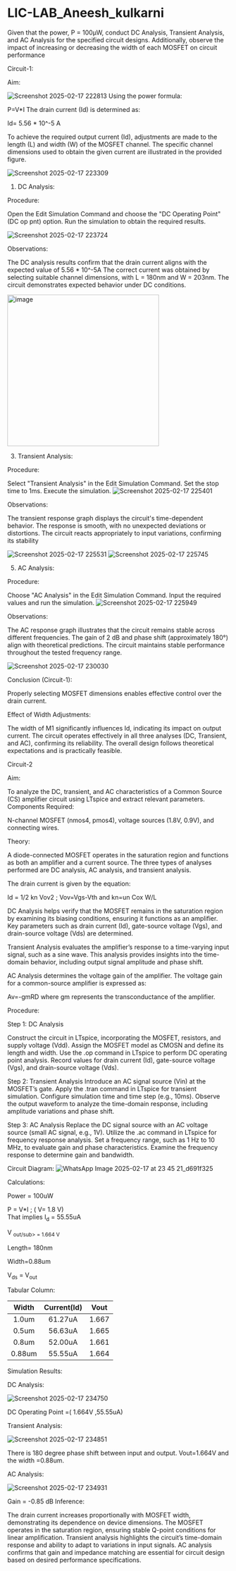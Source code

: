 # LIC-LAB_Aneesh_kulkarni
Given that the power, P = 100µW, conduct DC Analysis, Transient Analysis, and AC Analysis for the specified circuit designs. Additionally, observe the impact of increasing or decreasing the width of each MOSFET on circuit performance

Circuit-1:

Aim:

![Screenshot 2025-02-17 222813](https://github.com/user-attachments/assets/2d6acf33-ec23-4834-be68-39c4b07bffac)
Using the power formula:

P=V*I
The drain current (Id) is determined as:

Id= 5.56 * 10^-5 A

To achieve the required output current (Id), adjustments are made to the length (L) and width (W) of the MOSFET channel. The specific channel dimensions used to obtain the given current are illustrated in the provided figure.

![Screenshot 2025-02-17 223309](https://github.com/user-attachments/assets/0184e91e-456f-4494-b527-75f4946d0225)

1) DC Analysis:
   
Procedure:

Open the Edit Simulation Command and choose the "DC Operating Point" (DC op pnt) option.
Run the simulation to obtain the required results.

![Screenshot 2025-02-17 223724](https://github.com/user-attachments/assets/3390899e-10a6-42b2-9e5c-0e29e3171e26)

Observations:

The DC analysis results confirm that the drain current aligns with the expected value of 5.56 * 10^-5A
The correct current was obtained by selecting suitable channel dimensions, with L = 180nm and W = 203nm.
The circuit demonstrates expected behavior under DC conditions.

<img width="344" alt="image" src="https://github.com/user-attachments/assets/531e1a0b-18d6-4cff-b2f8-320c9a9ba23d" />

3) Transient Analysis:
   
Procedure:

Select "Transient Analysis" in the Edit Simulation Command.
Set the stop time to 1ms.
Execute the simulation.
![Screenshot 2025-02-17 225401](https://github.com/user-attachments/assets/7e179fe7-cab6-4732-a208-8b4a27d28a4b)

Observations:

The transient response graph displays the circuit's time-dependent behavior.
The response is smooth, with no unexpected deviations or distortions.
The circuit reacts appropriately to input variations, confirming its stability

![Screenshot 2025-02-17 225531](https://github.com/user-attachments/assets/e6bcbb7d-845e-4869-801e-78c241acfdc6)
![Screenshot 2025-02-17 225745](https://github.com/user-attachments/assets/a0acd6ae-90f4-4fc5-9310-15ea94aa8e58)

5) AC Analysis:
   
Procedure:

Choose "AC Analysis" in the Edit Simulation Command.
Input the required values and run the simulation.
![Screenshot 2025-02-17 225949](https://github.com/user-attachments/assets/9c75ed90-b39f-4794-b791-e8f13b422f06)

Observations:

The AC response graph illustrates that the circuit remains stable across different frequencies.
The gain of 2 dB and phase shift (approximately 180°) align with theoretical predictions.
The circuit maintains stable performance throughout the tested frequency range.

![Screenshot 2025-02-17 230030](https://github.com/user-attachments/assets/0a06af5a-b99d-46a4-b05b-457ff532c11a)

Conclusion (Circuit-1):

Properly selecting MOSFET dimensions enables effective control over the drain current.

Effect of Width Adjustments:

The width of M1 significantly influences Id, indicating its impact on output current.
The circuit operates effectively in all three analyses (DC, Transient, and AC), confirming its reliability.
The overall design follows theoretical expectations and is practically feasible.

Circuit-2

Aim:

To analyze the DC, transient, and AC characteristics of a Common Source (CS) amplifier circuit using LTspice and extract relevant parameters.
Components Required:

N-channel MOSFET (nmos4, pmos4), voltage sources (1.8V, 0.9V), and connecting wires.

Theory:

A diode-connected MOSFET operates in the saturation region and functions as both an amplifier and a current source. The three types of analyses performed are DC analysis, AC analysis, and transient analysis.

The drain current is given by the equation:

Id = 1/2 kn Vov2 ; Vov=Vgs-Vth and kn=un Cox W/L

DC Analysis helps verify that the MOSFET remains in the saturation region by examining its biasing conditions, ensuring it functions as an amplifier. Key parameters such as drain current (Id), gate-source voltage (Vgs), and drain-source voltage (Vds) are determined.

Transient Analysis evaluates the amplifier’s response to a time-varying input signal, such as a sine wave. This analysis provides insights into the time-domain behavior, including output signal amplitude and phase shift.

AC Analysis determines the voltage gain of the amplifier. The voltage gain for a common-source amplifier is expressed as:

Av=-gmRD
where gm represents the transconductance of the amplifier.

Procedure:

Step 1: DC Analysis

Construct the circuit in LTspice, incorporating the MOSFET, resistors, and supply voltage (Vdd).
Assign the MOSFET model as CMOSN and define its length and width.
Use the .op command in LTspice to perform DC operating point analysis.
Record values for drain current (Id), gate-source voltage (Vgs), and drain-source voltage (Vds).

Step 2: Transient Analysis
Introduce an AC signal source (Vin) at the MOSFET’s gate.
Apply the .tran command in LTspice for transient simulation.
Configure simulation time and time step (e.g., 10ms).
Observe the output waveform to analyze the time-domain response, including amplitude variations and phase shift.

Step 3: AC Analysis
Replace the DC signal source with an AC voltage source (small AC signal, e.g., 1V).
Utilize the .ac command in LTspice for frequency response analysis.
Set a frequency range, such as 1 Hz to 10 MHz, to evaluate gain and phase characteristics.
Examine the frequency response to determine gain and bandwidth.

Circuit Diagram:
![WhatsApp Image 2025-02-17 at 23 45 21_d691f325](https://github.com/user-attachments/assets/d37177b5-89e0-4fdb-9d02-826e31051ecf)

Calculations:

Power = 100uW

P = V*I ; ( V= 1.8 V)\
That implies I<sub>d</sub> = 55.55uA

V <sub>out/sub> = 1.664 V

Length= 180nm

Width=0.88um

V<sub>ds</sub> = V<sub>out</sub>

Tabular Column:

|Width  |  Current(Id) |  Vout |
|:----: |  :---------: |  :--: |
|1.0um  |  61.27uA     | 1.667 |
|0.5um  |  56.63uA     | 1.665 |
|0.8um  |  52.00uA     | 1.661 |
|0.88um |  55.55uA     | 1.664 | 

Simulation Results:

DC Analysis:

![Screenshot 2025-02-17 234750](https://github.com/user-attachments/assets/bf581e01-42ca-458b-b9e3-c4eb6aa8606c)

DC Operating Point =( 1.664V ,55.55uA)

Transient Analysis:

![Screenshot 2025-02-17 234851](https://github.com/user-attachments/assets/a48a394e-1840-4554-827a-b355e46cbbad)

There is 180 degree phase shift between input and output. Vout=1.664V and the width =0.88um.

AC Analysis:

![Screenshot 2025-02-17 234931](https://github.com/user-attachments/assets/e78faaba-ecb3-4954-b7e1-5281609a10df)

Gain = -0.85 dB
Inference:

The drain current increases proportionally with MOSFET width, demonstrating its dependence on device dimensions.
The MOSFET operates in the saturation region, ensuring stable Q-point conditions for linear amplification.
Transient analysis highlights the circuit’s time-domain response and ability to adapt to variations in input signals.
AC analysis confirms that gain and impedance matching are essential for circuit design based on desired performance specifications.

